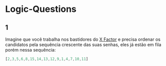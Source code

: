 # Logic-Questions

## 1

Imagine que você trabalha nos bastidores do [X Factor]() e precisa ordenar os candidatos pela sequência crescente das suas senhas, eles já estão em fila porém nessa sequência:

```js
[2,3,5,6,8,15,14,13,12,9,1,4,7,10,11]
```
